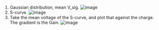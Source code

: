 1. Gaussian distribution, mean V_sig. ![image](https://github.com/Trishium/particle_software/assets/157147758/8ef80530-3b0a-44d1-82c5-0d47277a5ba9)
2. S-curve. ![image](https://github.com/Trishium/particle_software/assets/157147758/a03fb77e-c581-48b5-8136-1680a7c68623)
3. Take the mean voltage of the S-curve, and plot that against the charge. The gradient is the Gain. ![image](https://github.com/Trishium/particle_software/assets/157147758/8cc6b10b-8563-45d1-9ea0-a2406e5f52d7)

